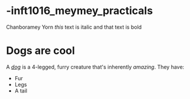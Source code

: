 # -inft1016_meymey_practicals

Chanboramey Yorn
_this_ text is italic and that text is bold
# Dogs are cool
A [_dog_](https://en.wikipedia.org/wiki/Dog) is a 4-legged, furry creature that's inherently *amazing*. They have: 
- Fur
 - Legs
 - A tail
